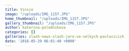 ```yaml
---
title: Vinice
image: "/uploads/IMG_1157.JPG"
home_thumbnail: "/uploads/IMG_1157.JPG"
gallery_thumbnail: "/uploads/IMG_1157.JPG"
author: katerina-polednikova
categories: []
galleries: slash-news-slash-jaro-ve-velkych-pavlovicich
date: '2016-05-29 06:01:40 +0000'
---
```

